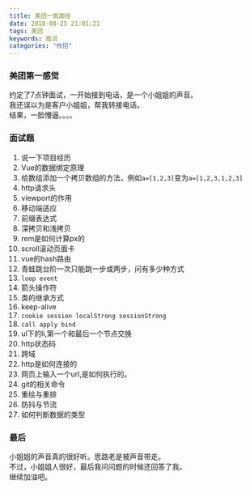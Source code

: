 ```yaml
---
title: 美团一面面经
date: 2018-08-25 21:01:21
tags: 美团
keywords: 面试
categories: "校招"
---
```

### 美团第一感觉
约定了7点钟面试，一开始接到电话，是一个小姐姐的声音。  
我还误以为是客户小姐姐，帮我转接电话。  
结果，一脸懵逼。。。。  
<!--more-->
### 面试题
1. 说一下项目经历
2. Vue的数据绑定原理
3. 给数组添加一个拷贝数组的方法，例如`a=[1,2,3]`变为`a=[1,2,3,1,2,3]`
4. http请求头
5. viewport的作用
6. 移动端适应
7. 前缀表达式
8. 深拷贝和浅拷贝
9. rem是如何计算px的
10. scroll滚动页面卡
11. vue的hash路由
12. 青蛙跳台阶一次只能跳一步或两步，问有多少种方式
13. `loop event`
14. 箭头操作符
15. 类的继承方式
16. keep-alive
17. `cookie session localStrong sessionStrong`
18. `call apply bind`
19. ul下的li,第一个和最后一个节点交换
20. http状态码
21. 跨域
22. http是如何连接的
23. 网页上输入一个url,是如何执行的。
24. git的相关命令
25. 重绘与重排
26. 防抖与节流
27. 如何判断数据的类型
### 最后
小姐姐的声音真的很好听。思路老是被声音带走。  
不过，小姐姐人很好，最后我问问题的时候还回答了我。  
继续加油吧。   